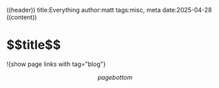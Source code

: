 ((header))
title:Everything
author:matt
tags:misc, meta
date:2025-04-28
((content))
<h1 id="pagetitle">$$title$$</h1>

!{show page links with tag="blog"}

$$pagebottom$$